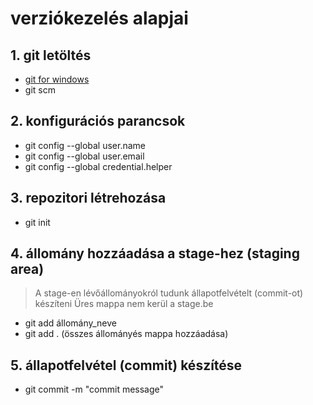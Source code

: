 # verziókezelés alapjai
## 1. git letöltés
- [git for windows](https://gitforwindows.org/)
- git scm
## 2. konfigurációs parancsok
- git config --global user.name
- git config --global user.email
- git config --global credential.helper
## 3. repozitori létrehozása
- git init
## 4. állomány hozzáadása a stage-hez (staging area)
> A stage-en lévőállományokról tudunk állapotfelvételt (commit-ot) készíteni
> Üres mappa nem kerül a stage.be
- git add állomány_neve
- git add .   (összes állományés mappa hozzáadása)
## 5. állapotfelvétel (commit) készítése
- git commit -m "commit message"